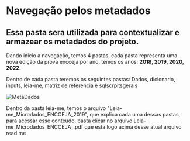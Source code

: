 # Navegação pelos metadados

## Essa pasta sera utilizada para contextualizar e armazear os metadados do projeto.

Dando inicio a navegação, temos 4 pastas, cada pasta representa uma nova edição da prova encceja por ano, temos os anos: **2018, 2019, 2020, 2022.**

Dentro de cada pasta teremos os seguintes pastas: Dados, dicionario, inputs, leia-me, matriz de referencia e sqlscrpitsgerais

![MetaDados](https://github.com/artabreupuc/Projeto5GP4V3/assets/141786256/7deb7629-eaa6-4b7c-91f0-9a2d6beaa9b8)

Dentro da pasta leia-me, temos o arquivo "Leia-me_Microdados_ENCCEJA_2019", que explica cada uma dessas pastas, para acessar esse conteudo, basta clicar no arquivo Leia-me_Microdados_ENCCEJA_.pdf que esta logo acima desse atual arquivo read.me


